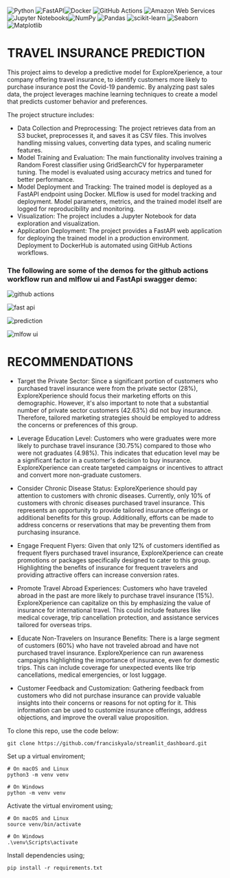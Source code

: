 ![Python](https://img.shields.io/badge/Python-3776AB?style=for-the-badge&logo=python&logoColor=white) ![FastAPI](https://img.shields.io/badge/FastAPI-Fast_API_Framework-green?logo=fastapi&logoColor=white)![Docker](https://img.shields.io/badge/Docker-Containerization-blue?logo=docker&logoColor=white) ![GitHub Actions](https://img.shields.io/badge/GitHub_Actions-Continuous_Integration-orange?logo=github-actions&logoColor=white) ![Amazon Web Services](https://img.shields.io/badge/AWS-Amazon_Web_Services-orange?logo=amazon-aws&logoColor=white) ![Jupyter Notebooks](https://img.shields.io/badge/Jupyter-Notebooks-orange?logo=jupyter&logoColor=white)![NumPy](https://img.shields.io/badge/NumPy-Scientific_Computing-blue?logo=numpy&logoColor=white) ![Pandas](https://img.shields.io/badge/Pandas-Data_Manipulation-lightblue?logo=pandas&logoColor=white) ![scikit-learn](https://img.shields.io/badge/scikit--learn-Machine_Learning-lightblueblue?logo=scikit-learn&logoColor=orange) ![Seaborn](https://img.shields.io/badge/Seaborn-Data_Visualization-yellow?) ![Matplotlib](https://img.shields.io/badge/Matplotlib-Data_Visualization-blue?)

# TRAVEL INSURANCE PREDICTION

This project aims to develop a predictive model for ExploreXperience, a tour company offering travel insurance, to identify customers more likely to purchase insurance post the Covid-19 pandemic. By analyzing past sales data, the project leverages machine learning techniques to create a model that predicts customer behavior and preferences.

The project structure includes:

* Data Collection and Preprocessing: The project retrieves data from an S3 bucket, preprocesses it, and saves it as CSV files. This involves handling missing values, converting data types, and scaling numeric features.
* Model Training and Evaluation: The main functionality involves training a Random Forest classifier using GridSearchCV for hyperparameter tuning. The model is evaluated using accuracy metrics and tuned for better performance.
* Model Deployment and Tracking: The trained model is deployed as a FastAPI endpoint using Docker. MLflow is used for model tracking and deployment. Model parameters, metrics, and the trained model itself are logged for reproducibility and monitoring.
* Visualization: The project includes a Jupyter Notebook for data exploration and visualization.
* Application Deployment: The project provides a FastAPI web application for deploying the trained model in a production environment. Deployment to DockerHub is automated using GitHub Actions workflows.

### The following are some of the demos for the github actions workflow run and mlflow ui and FastApi swagger demo:

![github actions](https://github.com/franciskyalo/travelinsuranceprediction/assets/94622826/8e8d0d89-738e-4273-9e77-37575d22216a)


![fast api](https://github.com/franciskyalo/travelinsuranceprediction/assets/94622826/1290dc42-7989-4418-9d8e-680b4aa8e154)



![prediction](https://github.com/franciskyalo/travelinsuranceprediction/assets/94622826/df1c041c-cb3e-4932-a7a8-e4f2b92822b4)



![mlfow ui](https://github.com/franciskyalo/travelinsuranceprediction/assets/94622826/4f46745a-af4a-45da-9c4a-a9422d82eb8f)



# RECOMMENDATIONS 

* Target the Private Sector: Since a significant portion of customers who purchased travel insurance were from the private sector (28%), ExploreXperience should focus their marketing efforts on this demographic. However, it's also important to note that a substantial number of private sector customers (42.63%) did not buy insurance. Therefore, tailored marketing strategies should be employed to address the concerns or preferences of this group.

* Leverage Education Level: Customers who were graduates were more likely to purchase travel insurance (30.75%) compared to those who were not graduates (4.98%). This indicates that education level may be a significant factor in a customer's decision to buy insurance. ExploreXperience can create targeted campaigns or incentives to attract and convert more non-graduate customers.

* Consider Chronic Disease Status: ExploreXperience should pay attention to customers with chronic diseases. Currently, only 10% of customers with chronic diseases purchased travel insurance. This represents an opportunity to provide tailored insurance offerings or additional benefits for this group. Additionally, efforts can be made to address concerns or reservations that may be preventing them from purchasing insurance.

* Engage Frequent Flyers: Given that only 12% of customers identified as frequent flyers purchased travel insurance, ExploreXperience can create promotions or packages specifically designed to cater to this group. Highlighting the benefits of insurance for frequent travelers and providing attractive offers can increase conversion rates.

* Promote Travel Abroad Experiences: Customers who have traveled abroad in the past are more likely to purchase travel insurance (15%). ExploreXperience can capitalize on this by emphasizing the value of insurance for international travel. This could include features like medical coverage, trip cancellation protection, and assistance services tailored for overseas trips.

* Educate Non-Travelers on Insurance Benefits: There is a large segment of customers (60%) who have not traveled abroad and have not purchased travel insurance. ExploreXperience can run awareness campaigns highlighting the importance of insurance, even for domestic trips. This can include coverage for unexpected events like trip cancellations, medical emergencies, or lost luggage.

* Customer Feedback and Customization: Gathering feedback from customers who did not purchase insurance can provide valuable insights into their concerns or reasons for not opting for it. This information can be used to customize insurance offerings, address objections, and improve the overall value proposition.

 
To clone this repo, use the code below:
```
git clone https://github.com/franciskyalo/streamlit_dashboard.git
```

Set up a virtual enviroment;

```
# On macOS and Linux
python3 -m venv venv

# On Windows
python -m venv venv

```


Activate the virtual enviroment using;

```
# On macOS and Linux
source venv/bin/activate

# On Windows
.\venv\Scripts\activate

```

Install dependencies using;

```
pip install -r requirements.txt

```




